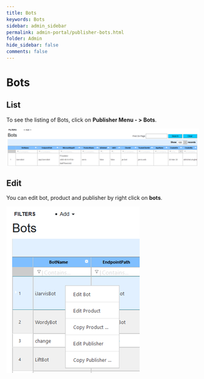 ```yaml
---
title: Bots
keywords: Bots
sidebar: admin_sidebar
permalink: admin-portal/publisher-bots.html
folder: Admin
hide_sidebar: false
comments: false
---
```


# Bots

## List

To see the listing of Bots, click on **Publisher Menu - > Bots**.

![](/images/PubBots.png)

## Edit

You can edit bot, product and publisher by right click on **bots**.

![](/images/PubBotsRightClick.png)
